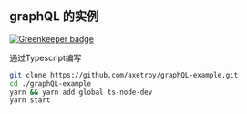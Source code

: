 ## graphQL 的实例

[![Greenkeeper badge](https://badges.greenkeeper.io/axetroy/graphQL-example.svg)](https://greenkeeper.io/)


通过Typescript编写

```bash
git clone https://github.com/axetroy/graphQL-example.git
cd ./graphQL-example
yarn && yarn add global ts-node-dev
yarn start
```